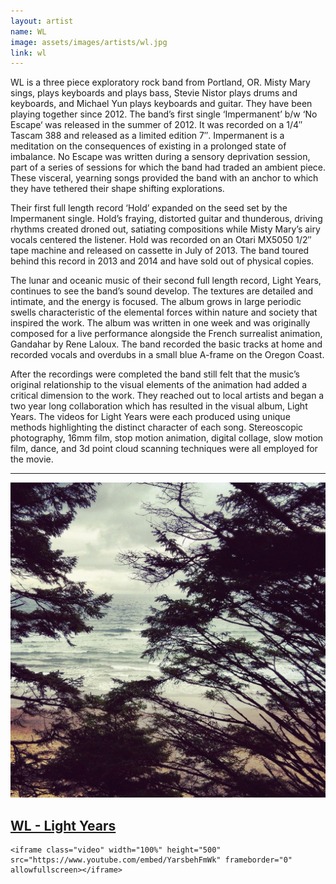 ```yaml
---
layout: artist
name: WL
image: assets/images/artists/wl.jpg
link: wl
---
```


WL is a three piece exploratory rock band from Portland, OR. Misty Mary sings, plays keyboards and plays bass, Stevie Nistor plays drums and keyboards, and Michael Yun plays keyboards and guitar. They have been playing together since 2012. 
The band’s first single ‘Impermanent’ b/w ‘No Escape‘ was released in the summer of 2012. It was recorded on a 1/4″ Tascam 388 and released as a limited edition 7″. Impermanent is a meditation on the consequences of existing in a prolonged state of imbalance. No Escape was written during a sensory deprivation session, part of a series of sessions for which the band had traded an ambient piece. These visceral, yearning songs provided the band with an anchor to which they have tethered their shape shifting explorations. 

Their first full length record ‘Hold’ expanded on the seed set by the Impermanent single. Hold’s fraying, distorted guitar and thunderous, driving rhythms created droned out, satiating compositions while Misty Mary’s airy vocals centered the listener. Hold was recorded on an Otari MX5050 1/2″ tape machine and released on cassette in July of 2013. The band toured behind this record in 2013 and 2014 and have sold out of physical copies. 

The lunar and oceanic music of their second full length record, Light Years, continues to see the band’s sound develop. The textures are detailed and intimate, and the energy is focused. The album grows in large periodic swells characteristic of the elemental forces within nature and society that inspired the work. The album was written in one week and was originally composed for a live performance alongside the French surrealist animation, Gandahar by Rene Laloux. The band recorded the basic tracks at home and recorded vocals and overdubs in a small blue A-frame on the Oregon Coast. 

After the recordings were completed the band still felt that the music’s original relationship to the visual elements of the animation had added a critical dimension to the work. They reached out to local artists and began a two year long collaboration which has resulted in the visual album, Light Years. The videos for Light Years were each produced using unique methods highlighting the distinct character of each song. Stereoscopic photography, 16mm film, stop motion animation, digital collage, slow motion film, dance, and 3d point cloud scanning techniques were all employed for the movie.

---

<div class="artist-item">
    <a href="https://wellwell.bandcamp.com/album/light-years"  class="item">
        <img src="/assets/images/items/wl-light-years.jpg" alt="WL - Light Years, album art">
        <h2>WL - Light Years</h2>
    </a>

	<iframe class="video" width="100%" height="500" src="https://www.youtube.com/embed/YarsbehFmWk" frameborder="0" allowfullscreen></iframe>
</div>